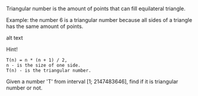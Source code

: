 Triangular number is the amount of points that can fill equilateral triangle.

Example: the number 6 is a triangular number because all sides of a triangle has the same amount of points.

alt text

Hint!
```
T(n) = n * (n + 1) / 2,
n - is the size of one side.
T(n) - is the triangular number.
```
Given a number 'T' from interval [1; 2147483646], find if it is triangular number or not.